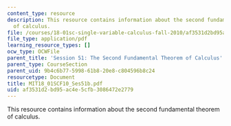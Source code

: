 ```yaml
---
content_type: resource
description: This resource contains information about the second fundamental theorem
  of calculus.
file: /courses/18-01sc-single-variable-calculus-fall-2010/af3531d2bd95ac4e5cfb3086472e2779_MIT18_01SCF10_Ses51b.pdf
file_type: application/pdf
learning_resource_types: []
ocw_type: OCWFile
parent_title: 'Session 51: The Second Fundamental Theorem of Calculus'
parent_type: CourseSection
parent_uid: 9b4c6b77-5998-61b8-20e8-c804596b8c24
resourcetype: Document
title: MIT18_01SCF10_Ses51b.pdf
uid: af3531d2-bd95-ac4e-5cfb-3086472e2779
---
```

This resource contains information about the second fundamental theorem of calculus.